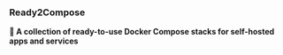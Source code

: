 ### Ready2Compose
**🐳 A collection of ready-to-use Docker Compose stacks for self-hosted apps and services**
